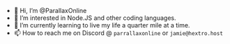 - 👋 Hi, I’m @ParallaxOnline
- 👀 I’m interested in Node.JS and other coding languages.
- 🌱 I’m currently learning to live my life a quarter mile at a time.
- 📫 How to reach me on Discord @ `parrallaxonline` or `jamie@hextro.host`

<!---
ParallaxOnline/ParallaxOnline is a ✨ special ✨ repository because its `README.md` (this file) appears on your GitHub profile.
You can click the Preview link to take a look at your changes.
--->
